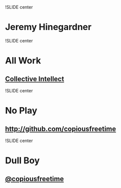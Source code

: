 !SLIDE center
# Jeremy Hinegardner #

!SLIDE center
# All Work 
## [Collective Intellect](http://collectiveintellect.com/)

!SLIDE center
# No Play
## <http://github.com/copiousfreetime> ##

!SLIDE center
# Dull Boy
## [@copiousfreetime](http://twitter.com/copiousfreetime) #

